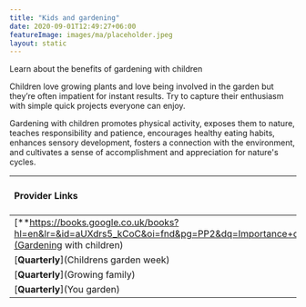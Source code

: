 ```yaml
---
title: "Kids and gardening"
date: 2020-09-01T12:49:27+06:00
featureImage: images/ma/placeholder.jpeg
layout: static
---
```


Learn about the benefits of gardening with children

Children love growing plants and love being involved in the garden but they’re often impatient for instant results. Try to capture their enthusiasm with simple quick projects everyone can enjoy. 

Gardening with children promotes physical activity, exposes them to nature, teaches responsibility and patience, encourages healthy eating habits, enhances sensory development, fosters a connection with the environment, and cultivates a sense of accomplishment and appreciation for nature's cycles.

| Provider Links      | Free or Paid  |  
| :-----------          | :--------------:      |  
| [**https://books.google.co.uk/books?hl=en&lr=&id=aUXdrs5_kCoC&oi=fnd&pg=PP2&dq=Importance+of+family+time&ots=8_uOQ1WtE1&sig=Pus9EECmAH7pHygYDEw9MjKubjo&redir_esc=y#v=onepage&q=Importance%20of%20family%20time&f=false**](Gardening with children) | Online | 
| [**Quarterly**](Childrens garden week) | Online | 
| [**Quarterly**](Growing family) | Online | 
| [**Quarterly**](You garden) | Online | 
  

<br/><br/>






